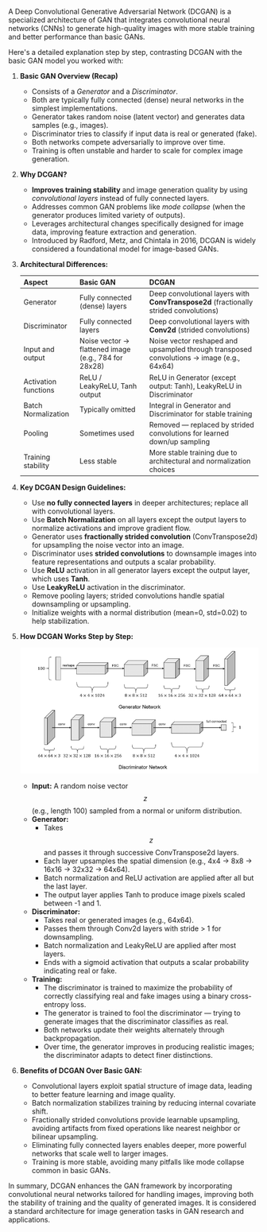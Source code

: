 A Deep Convolutional Generative Adversarial Network (DCGAN) is a specialized architecture of GAN that integrates convolutional neural networks (CNNs) to generate high-quality images with more stable training and better performance than basic GANs.

Here's a detailed explanation step by step, contrasting DCGAN with the basic GAN model you worked with:

1. **Basic GAN Overview (Recap)**  
   - Consists of a *Generator* and a *Discriminator*.  
   - Both are typically fully connected (dense) neural networks in the simplest implementations.  
   - Generator takes random noise (latent vector) and generates data samples (e.g., images).  
   - Discriminator tries to classify if input data is real or generated (fake).  
   - Both networks compete adversarially to improve over time.  
   - Training is often unstable and harder to scale for complex image generation.

2. **Why DCGAN?**  
   - **Improves training stability** and image generation quality by using *convolutional layers* instead of fully connected layers.  
   - Addresses common GAN problems like *mode collapse* (when the generator produces limited variety of outputs).  
   - Leverages architectural changes specifically designed for image data, improving feature extraction and generation.  
   - Introduced by Radford, Metz, and Chintala in 2016, DCGAN is widely considered a foundational model for image-based GANs.

3. **Architectural Differences:**

   | Aspect               | Basic GAN                      | DCGAN                                 |
   |----------------------|--------------------------------|--------------------------------------|
   | Generator            | Fully connected (dense) layers | Deep convolutional layers with **ConvTranspose2d** (fractionally strided convolutions) |
   | Discriminator        | Fully connected layers          | Deep convolutional layers with **Conv2d** (strided convolutions)    |
   | Input and output     | Noise vector → flattened image (e.g., 784 for 28x28) | Noise vector reshaped and upsampled through transposed convolutions → image (e.g., 64x64)  |
   | Activation functions | ReLU / LeakyReLU, Tanh output   | ReLU in Generator (except output: Tanh), LeakyReLU in Discriminator |
   | Batch Normalization  | Typically omitted                | Integral in Generator and Discriminator for stable training         |
   | Pooling               | Sometimes used                  | Removed — replaced by strided convolutions for learned down/up sampling |
   | Training stability   | Less stable                     | More stable training due to architectural and normalization choices |

4. **Key DCGAN Design Guidelines:**

   - Use **no fully connected layers** in deeper architectures; replace all with convolutional layers.  
   - Use **Batch Normalization** on all layers except the output layers to normalize activations and improve gradient flow.  
   - Generator uses **fractionally strided convolution** (ConvTranspose2d) for upsampling the noise vector into an image.  
   - Discriminator uses **strided convolutions** to downsample images into feature representations and outputs a scalar probability.  
   - Use **ReLU** activation in all generator layers except the output layer, which uses **Tanh**.  
   - Use **LeakyReLU** activation in the discriminator.  
   - Remove pooling layers; strided convolutions handle spatial downsampling or upsampling.  
   - Initialize weights with a normal distribution (mean=0, std=0.02) to help stabilization.

5. **How DCGAN Works Step by Step:**

    ![Diagram](images/Architecture-DCGAN.png)

   
   - **Input:** A random noise vector $$ z $$ (e.g., length 100) sampled from a normal or uniform distribution.  
   - **Generator:**  
     - Takes $$ z $$ and passes it through successive ConvTranspose2d layers.  
     - Each layer upsamples the spatial dimension (e.g., 4x4 → 8x8 → 16x16 → 32x32 → 64x64).  
     - Batch normalization and ReLU activation are applied after all but the last layer.  
     - The output layer applies Tanh to produce image pixels scaled between -1 and 1.  
   - **Discriminator:**  
     - Takes real or generated images (e.g., 64x64).  
     - Passes them through Conv2d layers with stride > 1 for downsampling.  
     - Batch normalization and LeakyReLU are applied after most layers.  
     - Ends with a sigmoid activation that outputs a scalar probability indicating real or fake.  
   - **Training:**  
     - The discriminator is trained to maximize the probability of correctly classifying real and fake images using a binary cross-entropy loss.  
     - The generator is trained to fool the discriminator — trying to generate images that the discriminator classifies as real.  
     - Both networks update their weights alternately through backpropagation.  
     - Over time, the generator improves in producing realistic images; the discriminator adapts to detect finer distinctions.

7. **Benefits of DCGAN Over Basic GAN:**  

   - Convolutional layers exploit spatial structure of image data, leading to better feature learning and image quality.  
   - Batch normalization stabilizes training by reducing internal covariate shift.  
   - Fractionally strided convolutions provide learnable upsampling, avoiding artifacts from fixed operations like nearest neighbor or bilinear upsampling.  
   - Eliminating fully connected layers enables deeper, more powerful networks that scale well to larger images.  
   - Training is more stable, avoiding many pitfalls like mode collapse common in basic GANs.

In summary, DCGAN enhances the GAN framework by incorporating convolutional neural networks tailored for handling images, improving both the stability of training and the quality of generated images. It is considered a standard architecture for image generation tasks in GAN research and applications.
